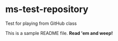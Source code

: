 # ms-test-repository
Test for playing from GitHub class 

This is a sample README file.
**Read 'em and weep!**
